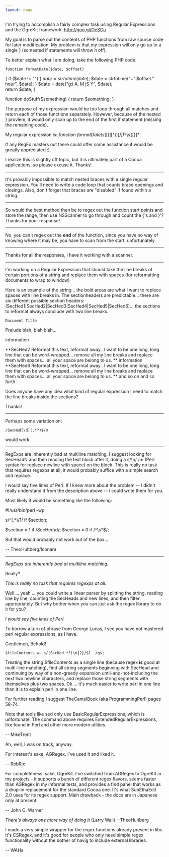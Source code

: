 ```yaml
---
layout: page
---
```




I'm trying to accomplish a fairly complex task using Regular Expressions and the OgreKit framework. http://goo.gl/OeSCu

My goal is to parse out the contents of PHP functions from raw source code for later modification.  My problem is that my expression will only go up to a single } (so nested if statements will throw it off).

To better explain what I am doing, take the following PHP code:

    function formatDate($date, $offset)
{
	if ($date != "")
	{
		$date = strtotime($date);
		$date = strtotime("+".$offset." hour", $date);
	}
	$date = date("g:i A, M jS Y", $date);	
	return $date;
}
	
function doStuff($something)
{
	return $something;
}


The purpose of my expression would be too loop through all matches and return each of those functions separately. However, because of the nested } provlem, it would only scan up to the end of the first if statement (missing the remaining code).

My regular expression is: *function formatDate\\s*([(][^)]*[)])?\\s*[{](([^}]|[\\n\\r])*)[}]*

If any RegEx masters out there could offer some assistance it would be greatly appreciated :).

I realize this is slightly off topic, but it is ultimately part of a Cocoa applications, so please excuse it.  Thanks!

----

It's provably impossible to match nested braces with a single regular expression. You'll need to write a code loop that counts brace openings and closings. Also, don't forget that braces are "disabled" if found within a string.

----

So would the best method then be to regex out the function start points and store the range, then use NSScanner to go through and count the {'s and }'?  Thanks for your response!.

----

No, you can't regex out the **end** of the function, since you have no way of knowing where it may be, you have to scan from the start, unfortunately.

----

Thanks for all the responses, I have it working with a scanner.

----

I'm working on a Regular Expression that should take the line breaks of certain portions of a string and replace them with spaces (for reformatting documents to wrap to window)

Here is an example of the string... the bold areas are what I want to replace spaces with line breaks in. The sectionheaders are predictable... there are six different possible section headers: (SecHed1|SecHed2|SecHed3|SecHed4|SecHed5|SecHed6)... the sections to reformat always conclude with two line breaks.

    Document Title

Prelude
blah, blah
blah...

information

**SecHed2
Reformat this text, reformat away.. I want to be one long, long
line that can be word-wrapped... remove all my line breaks and
replace them with spaces... all your space are belong to us.
**
information
**SecHed6
Reformat this text, reformat away.. I want to be one long, long
line that can be word-wrapped... remove all my line breaks and
replace them with spaces... all your space are belong to us.
**
and so on and so forth

Does anyone have any idea what kind of regular expression I need to match the line breaks inside the sections?

Thanks!

----

Perhaps some variation on:

    /SecHed[\d](.*?)$/m

would work.

----

RegExps are inherently bad at multiline matching. I suggest looking for     SecHeadN and then reading the text block after it, doing a     s/\n/ /m (Perl syntax for replace newline with space) on the block. This is really no task that requires regexps at all, it would probably suffice with a simple search and replace.

I would say five lines of Perl. If I knew more about the problem -- I didn't really understand it from the description above -- I could write them for you.

Most likely it would be something like the following:

    
#!/usr/bin/perl -wp

s/^(.*)$/$1/ if $section;

$section = 1 if /SecHed\d/;
$section = 0 if /^\s*$/;


But that would probably not work out of the box...

-- TheoHultberg/Iconara 

----

*RegExps are inherently bad at multiline matching.*

Really?

*This is really no task that requires regexps at all.*

Well ... yeah ... you could write a linear parser by splitting the string, reading line by line, counting the SecHeads and new lines, and then filter appropriately. But why bother when you can just ask the regex library to do it for you?

*I would say five lines of Perl.*

To borrow a turn of phrase from George Lucas, I see you have not mastered perl regular expressions, as I have. 

Gentlemen, Behold!

    $fileContents =~ s/(SecHed.*?)\n{2}/$1  /gs;

Treating the string $fileContents as a single line (because regex **is** good at multi-line matching), find all string segments beginning with SecHead and continuing by way of a non-greedy expansion until-and-not-including the next two newline characters, and replace those string segments with themselves plus two spaces. Ok ... it's much easier to write perl in one line than it is to explain perl in one line.

For further reading I suggest TheCamelBook (aka ProgrammingPerl) pages 58-74.

Note that tools like sed only use BasicRegularExpressions, which is unfortunate. The command above requires ExtendedRegularExpressions, like found in Perl and other more modern utlities.

-- MikeTrent

Ah, well, I was on track, anyway.

For interest's sake, AGRegex. I've used it and liked it.

-- RobRix

For completeness' sake, OgreKit. I've switched from AGRegex to OgreKit in my projects - it supports a bunch of different regex flavors, seems faster than AGRegex in my informal tests, and provides a find panel that works as a drop-in replacement for the standard Cocoa one. It's what SubEthaEdit 2.0 uses for its regex support. Main drawback - the docs are in Japanese only at present.

-- John C. Warner

*There's always one more way of doing it* (Larry Wall) --TheoHultberg

I made a very simple wrapper for the regex functions already present in libc. It's CSRegex, and it's good for people who only need simple regex functionality without the bother of havig to include external libraries.

-- WAHa
